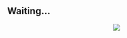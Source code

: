   ## Waiting...
<div align="center">  
  <a>
    <img src="https://github.com/Lttcc.github.io/main/src/block.gif">
  </a>
</div>
